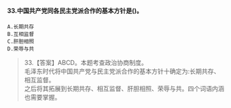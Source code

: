 #### 33.中国共产党同各民主党派合作的基本方针是()。
    A.长期共存
    B.互相监督
    C.肝胆相照
    D.荣辱与共
>   33.【答案】ABCD。本题考查政治协商制度。   
毛泽东时代将中国共产党与民主党派合作的基本方针十确定为:长期共存、相互监督。   
之后将其拓展到长期共存、相互监督、肝胆相照、荣辱与共。四个词语内涵也需要掌握。   








   